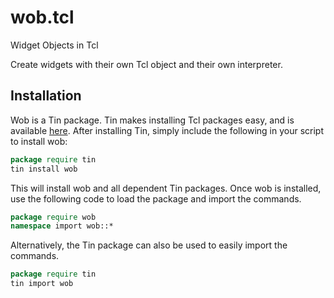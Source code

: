 # wob.tcl
 Widget Objects in Tcl
 
 Create widgets with their own Tcl object and their own interpreter. 
 
## Installation
Wob is a Tin package. Tin makes installing Tcl packages easy, and is available [here](https://github.com/ambaker1/Tin).
After installing Tin, simply include the following in your script to install wob:
```tcl
package require tin
tin install wob
```
This will install wob and all dependent Tin packages.
Once wob is installed, use the following code to load the package and import the commands.
```tcl
package require wob
namespace import wob::*
```
Alternatively, the Tin package can also be used to easily import the commands.
```tcl
package require tin
tin import wob
```
